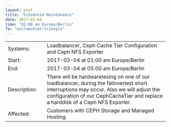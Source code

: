 ```yaml
---
layout: post
title: "Scheduled Maintenance"
date: 2017-03-04
time: "01:00 am Europe/Berlin"
fa: "exclamation-triangle"
---
```


|                   |   |                                                                      |
|-------------------|---|----------------------------------------------------------------------|
| Systems:          |   | Loadbalancer, Ceph Cache Tier Configuration and Ceph NFS Exporter                                |
| Start:            |   | 2017-03-04 at 01:00 am Europe/Berlin                                                  | 
| End:              |   | 2017-03-04 at 05:00 am Europe/Berlin                                |    
| Description:      |   | There will be hardwaretesing on one of our loadbalancer, during the failovertest short interruptions may occur. Also we will adjust the configuration of our CephCacheTier and replace a harddisk of a Ceph NFS Exporter. |
| Affected:         |   | Customers with CEPH Storage and Managed Hosting.
